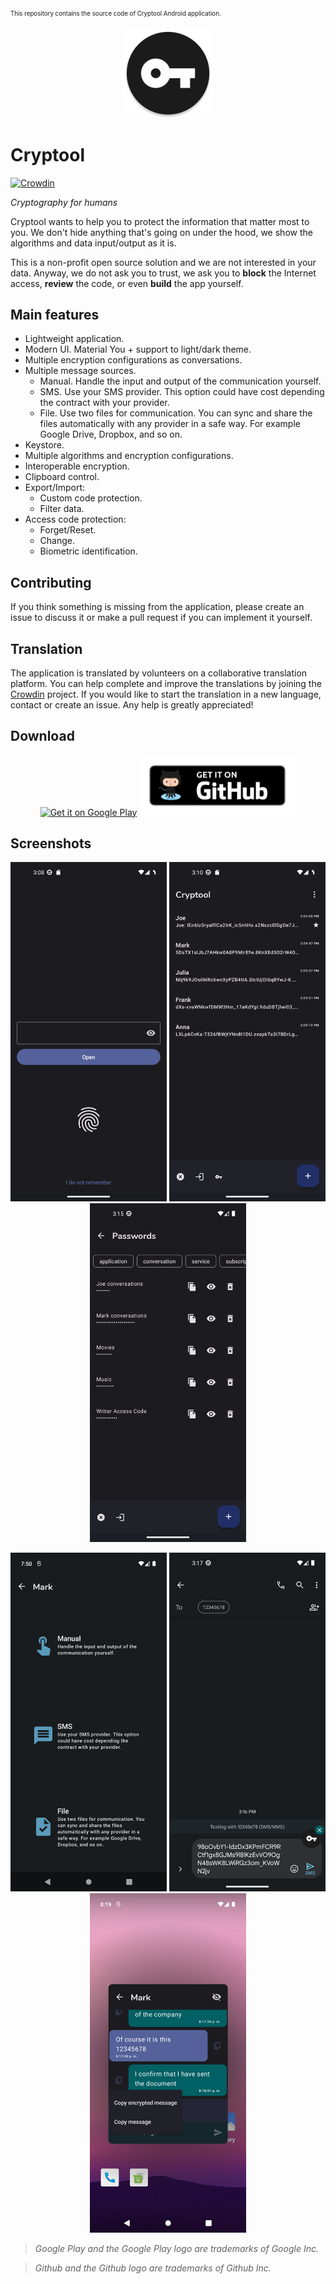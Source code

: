 <sup><sub>This repository contains the source code of Cryptool Android application.</sub></sup>

<p align="center">
  <img src=".github/dev/icon.png?raw=true" alt="Cryptool"/>
</p>

# Cryptool

[![Crowdin](https://badges.crowdin.net/cryptool/localized.svg)](https://crowdin.com/project/cryptool)

*Cryptography for humans*

Cryptool wants to help you to protect the information that matter most to you. We don't hide anything that's going on under the hood, we show the algorithms and data input/output as it is.

This is a non-profit open source solution and we are not interested in your data. Anyway, we do not ask you to trust, we ask you to **block** the Internet access, **review** the code, or even **build** the app yourself.

## Main features

- Lightweight application.
- Modern UI. Material You + support to light/dark theme.
- Multiple encryption configurations as conversations.
- Multiple message sources.
  - Manual. Handle the input and output of the communication yourself.
  - SMS. Use your SMS provider. This option could have cost depending the contract with your provider.
  - File. Use two files for communication. You can sync and share the files automatically with any provider in a safe way. For example Google Drive, Dropbox, and so on.
- Keystore.
- Multiple algorithms and encryption configurations.
- Interoperable encryption.
- Clipboard control.
- Export/Import:
  - Custom code protection.
  - Filter data.
- Access code protection:
  - Forget/Reset.
  - Change.
  - Biometric identification.

## Contributing

If you think something is missing from the application, please create an issue to discuss it or make a pull request if you can implement it yourself.

## Translation

The application is translated by volunteers on a collaborative translation platform. You can help complete and improve the translations by joining the [Crowdin](https://crowdin.com/project/cryptool) project. If you would like to start the translation in a new language, contact or create an issue. Any help is greatly appreciated!

## Download

<p align="center">
  <a href="https://play.google.com/store/apps/details?id=io.github.nfdz.cryptool"><img width="250" src="https://play.google.com/intl/en_us/badges/images/generic/en_badge_web_generic.png?raw=true" alt="Get it on Google Play"/></a>
  <a href="https://github.com/nfdz/Cryptool/releases"><img width="250" src=".github/dev/githubBadge.png?raw=true" alt="Get it on Github"/></a>
</p>

## Screenshots

<p align="center">
  <img src=".github/dev/screenshots/en/1.png?raw=true" width="250" alt="Cryptool"/>
  <img src=".github/dev/screenshots/en/2.png?raw=true" width="250" alt="Cryptool"/>
  <img src=".github/dev/screenshots/en/3.png?raw=true" width="250" alt="Cryptool"/>
</p>
<p align="center">
  <img src=".github/dev/screenshots/en/4.png?raw=true" width="250" alt="Cryptool"/>
  <img src=".github/dev/screenshots/en/5.png?raw=true" width="250" alt="Cryptool"/>
  <img src=".github/dev/screenshots/en/6.png?raw=true" width="250" alt="Cryptool"/>
</p>

> *Google Play and the Google Play logo are trademarks of Google Inc.*

> *Github and the Github logo are trademarks of Github Inc.*
